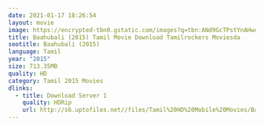 ```yaml
---
date: 2021-01-17 18:26:54
layout: movie
image: https://encrypted-tbn0.gstatic.com/images?q=tbn:ANd9GcTPstYnAHwdL62MPyRR3gMGsCWMn-MezO8clA&usqp=CAU
title: Baahubali (2015) Tamil Movie Download Tamilrockers Moviesda
seotitle: Baahubali (2015)
language: Tamil
year: "2015"
size: 713.35MB
quality: HD
category: Tamil 2015 Movies
dlinks:
  - title: Download Server 1
    quality: HDRip
    url: http://s6.uptofiles.net//files/Tamil%20HD%20Mobile%20Movies/Baahubali%20(2015)/Mp4%20HD%20(640x360)/Baahubali%20(2015)%20Single%20Part%20(640x360).mp4
---
```

